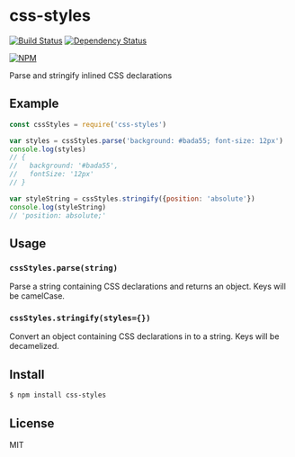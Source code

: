 # css-styles

[![Build Status](https://img.shields.io/travis/timhudson/css-styles.svg?style=flat-square)](https://travis-ci.org/timhudson/css-styles)
[![Dependency Status](https://img.shields.io/david/timhudson/css-styles.svg?style=flat-square)](https://david-dm.org/timhudson/css-styles)

[![NPM](https://nodei.co/npm/css-styles.png?compact=true)](https://nodei.co/npm/css-styles/)

Parse and stringify inlined CSS declarations

## Example

``` js
const cssStyles = require('css-styles')

var styles = cssStyles.parse('background: #bada55; font-size: 12px')
console.log(styles)
// {
//   background: '#bada55',
//   fontSize: '12px'
// }

var styleString = cssStyles.stringify({position: 'absolute'})
console.log(styleString)
// 'position: absolute;'
```

## Usage

### `cssStyles.parse(string)`

Parse a string containing CSS declarations and returns an object. Keys will be camelCase.

### `cssStyles.stringify(styles={})`

Convert an object containing CSS declarations in to a string. Keys will be decamelized.

## Install

``` bash
$ npm install css-styles
```

## License

MIT
